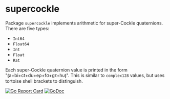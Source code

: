 # supercockle

Package `supercockle` implements arithmetic for super-Cockle quaternions. There are five types:

* `Int64`
* `Float64`
* `Int`
* `Float`
* `Rat`

Each super-Cockle quaternion value is printed in the form "⦗a+bi+ct+du+eρ+fσ+gτ+hυ⦘". This is similar to `complex128` values, but uses tortoise shell brackets to distinguish.

[![Go Report Card](https://goreportcard.com/badge/gojp/goreportcard)](https://goreportcard.com/report/github.com/meirizarrygelpi/numbers/supercockle) [![GoDoc](https://godoc.org/github.com/meirizarrygelpi/numbers/supercockle?status.svg)](https://godoc.org/github.com/meirizarrygelpi/numbers/supercockle)